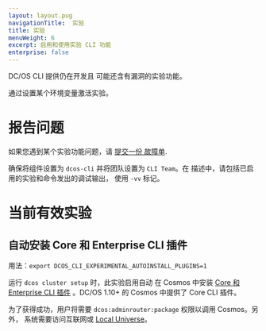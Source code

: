 ```yaml
---
layout: layout.pug
navigationTitle:  实验
title: 实验
menuWeight: 6
excerpt: 启用和使用实验 CLI 功能
enterprise: false
---
```


DC/OS CLI 提供仍在开发且
可能还含有漏洞的实验功能。

通过设置某个环境变量激活实验。

# 报告问题 


如果您遇到某个实验功能问题，请 [提交一份
故障单](https://jira.mesosphere.com/secure/CreateIssueDetails!init.jspa?pid=14105&issuetype=1&priority=3&customfield_12300=114&components=19801&description=Describe%20the%20issue%3A%0A%0AExperiments%20being%20used%3A%0A%0AReproduction%20steps%3A%0A%0AOutput%20when%20run%20with%20%60dcos%20-vv%60%3A%0A%0AOutput%20of%20%60dcos%20--version%60%3A
).

确保将组件设置为 `dcos-cli` 并将团队设置为 `CLI Team`。在
描述中，请包括已启用的实验和命令发出的调试输出，
使用 `-vv` 标记。

# 当前有效实验 #

## 自动安装 Core 和 Enterprise CLI 插件 ##

用法：`export DCOS_CLI_EXPERIMENTAL_AUTOINSTALL_PLUGINS=1`

运行 `dcos cluster setup` 时，此实验启用自动
在 Cosmos 中安装 [Core 和 Enterprise CLI 插件](/cn/1.12/cli/plugins/)
。DC/OS 1.10+ 的 Cosmos 中提供了 Core CLI 插件。

为了获得成功，用户将需要
`dcos:adminrouter:package` 权限以调用 Cosmos。另外，
系统需要访问互联网或 [Local Universe](/cn/1.12/administering-clusters/deploying-a-local-dcos-universe/)。
